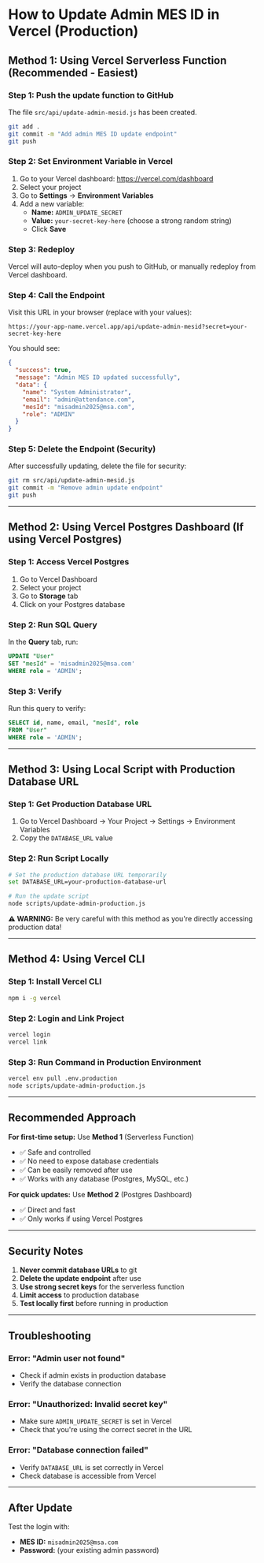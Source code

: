 # How to Update Admin MES ID in Vercel (Production)

## Method 1: Using Vercel Serverless Function (Recommended - Easiest)

### Step 1: Push the update function to GitHub
The file `src/api/update-admin-mesid.js` has been created.

```bash
git add .
git commit -m "Add admin MES ID update endpoint"
git push
```

### Step 2: Set Environment Variable in Vercel
1. Go to your Vercel dashboard: https://vercel.com/dashboard
2. Select your project
3. Go to **Settings** → **Environment Variables**
4. Add a new variable:
   - **Name:** `ADMIN_UPDATE_SECRET`
   - **Value:** `your-secret-key-here` (choose a strong random string)
   - Click **Save**

### Step 3: Redeploy
Vercel will auto-deploy when you push to GitHub, or manually redeploy from Vercel dashboard.

### Step 4: Call the Endpoint
Visit this URL in your browser (replace with your values):
```
https://your-app-name.vercel.app/api/update-admin-mesid?secret=your-secret-key-here
```

You should see:
```json
{
  "success": true,
  "message": "Admin MES ID updated successfully",
  "data": {
    "name": "System Administrator",
    "email": "admin@attendance.com",
    "mesId": "misadmin2025@msa.com",
    "role": "ADMIN"
  }
}
```

### Step 5: Delete the Endpoint (Security)
After successfully updating, delete the file for security:
```bash
git rm src/api/update-admin-mesid.js
git commit -m "Remove admin update endpoint"
git push
```

---

## Method 2: Using Vercel Postgres Dashboard (If using Vercel Postgres)

### Step 1: Access Vercel Postgres
1. Go to Vercel Dashboard
2. Select your project
3. Go to **Storage** tab
4. Click on your Postgres database

### Step 2: Run SQL Query
In the **Query** tab, run:
```sql
UPDATE "User" 
SET "mesId" = 'misadmin2025@msa.com' 
WHERE role = 'ADMIN';
```

### Step 3: Verify
Run this query to verify:
```sql
SELECT id, name, email, "mesId", role 
FROM "User" 
WHERE role = 'ADMIN';
```

---

## Method 3: Using Local Script with Production Database URL

### Step 1: Get Production Database URL
1. Go to Vercel Dashboard → Your Project → Settings → Environment Variables
2. Copy the `DATABASE_URL` value

### Step 2: Run Script Locally
```bash
# Set the production database URL temporarily
set DATABASE_URL=your-production-database-url

# Run the update script
node scripts/update-admin-production.js
```

**⚠️ WARNING:** Be very careful with this method as you're directly accessing production data!

---

## Method 4: Using Vercel CLI

### Step 1: Install Vercel CLI
```bash
npm i -g vercel
```

### Step 2: Login and Link Project
```bash
vercel login
vercel link
```

### Step 3: Run Command in Production Environment
```bash
vercel env pull .env.production
node scripts/update-admin-production.js
```

---

## Recommended Approach

**For first-time setup:** Use **Method 1** (Serverless Function)
- ✅ Safe and controlled
- ✅ No need to expose database credentials
- ✅ Can be easily removed after use
- ✅ Works with any database (Postgres, MySQL, etc.)

**For quick updates:** Use **Method 2** (Postgres Dashboard)
- ✅ Direct and fast
- ✅ Only works if using Vercel Postgres

---

## Security Notes

1. **Never commit database URLs** to git
2. **Delete the update endpoint** after use
3. **Use strong secret keys** for the serverless function
4. **Limit access** to production database
5. **Test locally first** before running in production

---

## Troubleshooting

### Error: "Admin user not found"
- Check if admin exists in production database
- Verify the database connection

### Error: "Unauthorized: Invalid secret key"
- Make sure `ADMIN_UPDATE_SECRET` is set in Vercel
- Check that you're using the correct secret in the URL

### Error: "Database connection failed"
- Verify `DATABASE_URL` is set correctly in Vercel
- Check database is accessible from Vercel

---

## After Update

Test the login with:
- **MES ID:** `misadmin2025@msa.com`
- **Password:** (your existing admin password)
